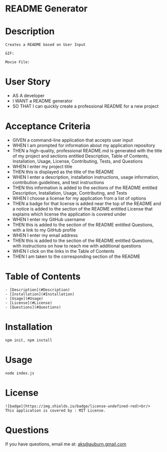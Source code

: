# README Generator

# Description
    Creates a README based on User Input

    GIF:

    Movie File: 

# User Story    

- AS A developer
- I WANT a README generator
- SO THAT I can quickly create a professional README for a new project


# Acceptance Criteria

- GIVEN a command-line application that accepts user input
- WHEN I am prompted for information about my application repository
- THEN a high-quality, professional README.md is generated with the title of my project and sections entitled Description, Table of Contents, Installation, Usage, License, Contributing, Tests, and Questions
- WHEN I enter my project title
- THEN this is displayed as the title of the README
- WHEN I enter a description, installation instructions, usage information, contribution guidelines, and test instructions
- THEN this information is added to the sections of the README entitled Description, Installation, Usage, Contributing, and Tests
- WHEN I choose a license for my application from a list of options
- THEN a badge for that license is added near the top of the README and a notice is added to the section of the README entitled License that explains which license the application is covered under
- WHEN I enter my GitHub username
- THEN this is added to the section of the README entitled Questions, with a link to my GitHub profile
- WHEN I enter my email address
- THEN this is added to the section of the README entitled Questions, with instructions on how to reach me with additional questions
- WHEN I click on the links in the Table of Contents
- THEN I am taken to the corresponding section of the README


# Table of Contents

    - [Description](#Description)
    - [Installation](#Installation)
    - [Usage](#Usage)
    - [License](#License)
    - [Questions](#Questions)

# Installation
    npm init, npm install

# Usage
    node index.js

# License
    ![badge](https://img.shields.io/badge/license-undefined-red)<br/>
    This application is covered by : MIT License.

# Questions
If you have questions, email me at: aks@auburn.gmail.com 

